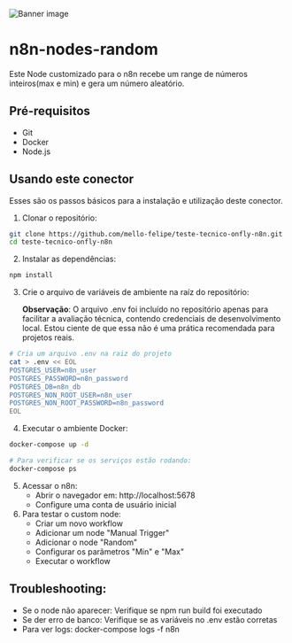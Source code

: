 ![Banner image](https://user-images.githubusercontent.com/10284570/173569848-c624317f-42b1-45a6-ab09-f0ea3c247648.png)

# n8n-nodes-random
Este Node customizado para o n8n recebe um range de números inteiros(max e min) e gera um número aleatório.

## Pré-requisitos

* Git
* Docker
* Node.js

## Usando este conector

Esses são os passos básicos para a instalação e utilização deste conector.

1. Clonar o repositório:
```bash
git clone https://github.com/mello-felipe/teste-tecnico-onfly-n8n.git
cd teste-tecnico-onfly-n8n
```
2. Instalar as dependências:
```bash
npm install
```
3. Crie o arquivo de variáveis de ambiente na raíz do repositório:

	**Observação**: O arquivo .env foi incluído no repositório apenas para
	facilitar a avaliação técnica, contendo credenciais de desenvolvimento local. Estou ciente de que essa não é uma prática recomendada para projetos reais.
```bash
# Cria um arquivo .env na raiz do projeto
cat > .env << EOL
POSTGRES_USER=n8n_user
POSTGRES_PASSWORD=n8n_password
POSTGRES_DB=n8n_db
POSTGRES_NON_ROOT_USER=n8n_user
POSTGRES_NON_ROOT_PASSWORD=n8n_password
EOL
```

4. Executar o ambiente Docker:
```bash
docker-compose up -d
```
```bash
# Para verificar se os serviços estão rodando:
docker-compose ps
```
5. Acessar o n8n:
   * Abrir o navegador em: http://localhost:5678
   * Configure uma conta de usuário inicial
6.  Para testar o custom node:
    * Criar um novo workflow
    * Adicionar um node "Manual Trigger"
    * Adicionar o node "Random"
    * Configurar os parâmetros "Min" e "Max"
    * Executar o workflow

## Troubleshooting:
* Se o node não aparecer: Verifique se npm run build foi executado
* Se der erro de banco: Verifique se as variáveis no .env estão corretas
* Para ver logs: docker-compose logs -f n8n
